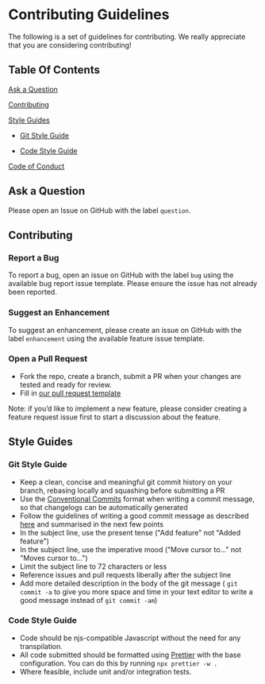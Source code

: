 # Contributing Guidelines

The following is a set of guidelines for contributing. We really appreciate
that you are considering contributing!

## Table Of Contents

[Ask a Question](#ask-a-question)

[Contributing](#contributing)

[Style Guides](#style-guides)

- [Git Style Guide](#git-style-guide)

- [Code Style Guide](#code-style-guide)

[Code of Conduct](CODE_OF_CONDUCT.md)

## Ask a Question

Please open an Issue on GitHub with the label `question`.

## Contributing

### Report a Bug

To report a bug, open an issue on GitHub with the label `bug` using the
available bug report issue template. Please ensure the issue has not already
been reported.

### Suggest an Enhancement

To suggest an enhancement, please create an issue on GitHub with the label
`enhancement` using the available feature issue template.

### Open a Pull Request

- Fork the repo, create a branch, submit a PR when your changes are tested and
  ready for review.
- Fill in [our pull request template](/.github/pull_request_template.md)

Note: if you’d like to implement a new feature, please consider creating a
feature request issue first to start a discussion about the feature.

## Style Guides

### Git Style Guide

- Keep a clean, concise and meaningful git commit history on your branch,
  rebasing locally and squashing before submitting a PR
- Use the
  [Conventional Commits](https://www.conventionalcommits.org/en/v1.0.0/) format
  when writing a commit message, so that changelogs can be automatically
  generated
- Follow the guidelines of writing a good commit message as described
  [here](https://chris.beams.io/posts/git-commit/) and summarised in the next
  few points
- In the subject line, use the present tense
  ("Add feature" not "Added feature")
- In the subject line, use the imperative mood ("Move cursor to..." not
  "Moves cursor to...")
- Limit the subject line to 72 characters or less
- Reference issues and pull requests liberally after the subject line
- Add more detailed description in the body of the git message (
  `git commit -a` to give you more space and time in your text editor to
  write a good message instead of `git commit -am`)

### Code Style Guide

- Code should be njs-compatible Javascript without the need for any transpilation.
- All code submitted should be formatted using [Prettier](https://prettier.io/) with the base configuration. You can do this by running `npx prettier -w .`
- Where feasible, include unit and/or integration tests.
